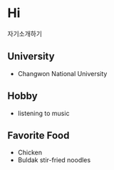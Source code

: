# Hi
자기소개하기
## University
- Changwon National University

## Hobby
- listening to music

## Favorite Food
- Chicken
- Buldak stir-fried noodles